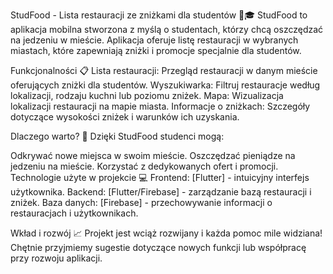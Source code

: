 StudFood - Lista restauracji ze zniżkami dla studentów 🍔🎓
StudFood to aplikacja mobilna stworzona z myślą o studentach, którzy chcą oszczędzać na jedzeniu w mieście. Aplikacja oferuje listę restauracji w wybranych miastach, które zapewniają zniżki i promocje specjalnie dla studentów.

Funkcjonalności 📋
Lista restauracji: Przegląd restauracji w danym mieście oferujących zniżki dla studentów.
Wyszukiwarka: Filtruj restauracje według lokalizacji, rodzaju kuchni lub poziomu zniżek.
Mapa: Wizualizacja lokalizacji restauracji na mapie miasta.
Informacje o zniżkach: Szczegóły dotyczące wysokości zniżek i warunków ich uzyskania.

Dlaczego warto? 🤔
Dzięki StudFood studenci mogą:

Odkrywać nowe miejsca w swoim mieście.
Oszczędzać pieniądze na jedzeniu na mieście.
Korzystać z dedykowanych ofert i promocji.
Technologie użyte w projekcie 💻
Frontend: [Flutter] - intuicyjny interfejs użytkownika.
Backend: [Flutter/Firebase] - zarządzanie bazą restauracji i zniżek.
Baza danych: [Firebase] - przechowywanie informacji o restauracjach i użytkownikach.

Wkład i rozwój 📈
Projekt jest wciąż rozwijany i każda pomoc mile widziana! Chętnie przyjmiemy sugestie dotyczące nowych funkcji lub współpracę przy rozwoju aplikacji.

